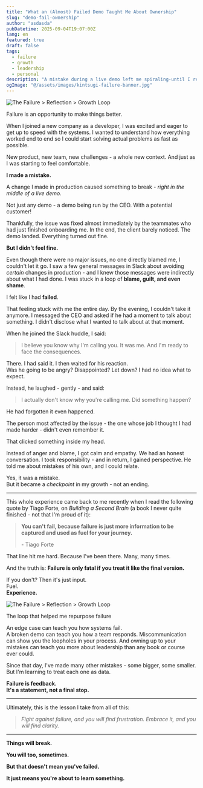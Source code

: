 ```yaml
---
title: "What an (Almost) Failed Demo Taught Me About Ownership"
slug: "demo-fail-ownership"
author: "asdasda"
pubDatetime: 2025-09-04T19:07:00Z
lang: en
featured: true
draft: false
tags: 
  - failure
  - growth
  - leadership
  - personal
description: "A mistake during a live demo left me spiraling-until I realized failure isn't the end. It's just input."
ogImage: "@/assets/images/kintsugi-failure-banner.jpg"
---
```


![The Failure > Reflection > Growth Loop](@/assets/images/kintsugi-failure-banner.jpg)

<figcaption class="text-center text-sm italic mt-2">
  Failure is an opportunity to make things better.
</figcaption>


When I joined a new company as a developer, I was excited and eager to get up to speed with the systems. I wanted to understand how everything worked end to end so I could start solving actual problems as fast as possible.

New product, new team, new challenges - a whole new context. And just as I was starting to feel comfortable.

**I made a mistake.**

A change I made in production caused something to break - *right in the middle of a live demo.*

Not just any demo - a demo being run by the CEO. With a potential customer!

Thankfully, the issue was fixed almost immediately by the teammates who had just finished onboarding me. In the end, the client barely noticed. The demo landed. Everything turned out fine.

**But I didn't feel fine.**

Even though there were no major issues, no one directly blamed me, I couldn't let it go. I saw a few general messages in Slack about avoiding *certain* changes in production - and I knew those messages were indirectly about what I had done. I was stuck in a loop of **blame, guilt, and even shame**.

I felt like I had **failed**.

That feeling stuck with me the entire day. By the evening, I couldn't take it anymore. I messaged the CEO and asked if he had a moment to talk about something. I didn't disclose what I wanted to talk about at that moment.

When he joined the Slack huddle, I said:
> I believe you know why I'm calling you. It was me. And I'm ready to face the consequences.

There. I had said it. 
I then waited for his reaction.  
Was he going to be angry? Disappointed? Let down? I had no idea what to expect.

Instead, he laughed - gently - and said:  
> I actually don't know why you're calling me. Did something happen?

He had forgotten it even happened.

The person most affected by the issue - the one whose job I thought I had made harder - didn't even remember it.

That clicked something inside my head.

Instead of anger and blame, I got calm and empathy. We had an honest conversation. I took responsibility - and in return, I gained perspective. He told me about mistakes of his own, and I could relate.

Yes, it was a mistake.  
But it became a *checkpoint* in my growth - not an ending.

---

This whole experience came back to me recently when I read the following quote by Tiago Forte, on *Building a Second Brain* (a book I never quite finished - not that I'm proud of it):

> **You can't fail, because failure is just more information to be captured and used as fuel for your journey.**
> <figcaption class="text-right text-sm italic">- Tiago Forte</figcaption>

That line hit me hard. Because I've been there. Many, many times.

And the truth is:
**Failure is only fatal if you treat it like the final version.**

If you don't? Then it's just input.  
Fuel.  
**Experience.**

![The Failure > Reflection > Growth Loop](@/assets/images/failure-feedback-loop.png)
<figcaption class="text-center text-sm italic mt-2">
  The loop that helped me repurpose failure
</figcaption>

An edge case can teach you how systems fail.  
A broken demo can teach you how a team responds.
Miscommunication can show you the loopholes in your process.
And owning up to your mistakes can teach you more about leadership than any book or course ever could.

Since that day, I've made many other mistakes - some bigger, some smaller.  
But I'm learning to treat each one as data.

**Failure is feedback.**  
**It's a statement, not a final stop.**

---

Ultimately, this is the lesson I take from all of this:

> *Fight against failure, and you will find frustration. Embrace it, and you will find clarity.*

---

**Things will break.**

**You will too, sometimes.**

**But that doesn't mean you've failed.**

**It just means you're about to learn something.**

